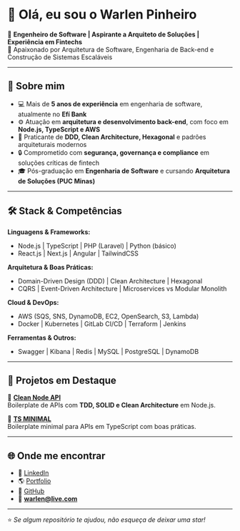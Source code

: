 # 👋 Olá, eu sou o Warlen Pinheiro  

🎯 **Engenheiro de Software | Aspirante a Arquiteto de Soluções | Experiência em Fintechs**  
🚀 Apaixonado por Arquitetura de Software, Engenharia de Back-end e Construção de Sistemas Escaláveis  

---

## 📌 Sobre mim  
- 💻 Mais de **5 anos de experiência** em engenharia de software, atualmente no **Efí Bank**  
- ⚙️ Atuação em **arquitetura e desenvolvimento back-end**, com foco em **Node.js, TypeScript e AWS**  
- 📐 Praticante de **DDD, Clean Architecture, Hexagonal** e padrões arquiteturais modernos  
- 🔒 Comprometido com **segurança, governança e compliance** em soluções críticas de fintech  
- 🎓 Pós-graduação em **Engenharia de Software** e cursando **Arquitetura de Soluções (PUC Minas)**  

---

## 🛠️ Stack & Competências
**Linguagens & Frameworks:**  
- Node.js | TypeScript | PHP (Laravel) | Python (básico)  
- React.js | Next.js | Angular | TailwindCSS  

**Arquitetura & Boas Práticas:**  
- Domain-Driven Design (DDD) | Clean Architecture | Hexagonal  
- CQRS | Event-Driven Architecture | Microservices vs Modular Monolith  

**Cloud & DevOps:**  
- AWS (SQS, SNS, DynamoDB, EC2, OpenSearch, S3, Lambda)  
- Docker | Kubernetes | GitLab CI/CD | Terraform | Jenkins  

**Ferramentas & Outros:**  
- Swagger | Kibana | Redis | MySQL | PostgreSQL | DynamoDB  

---

## 📂 Projetos em Destaque
🔹 [**Clean Node API**](https://github.com/warlenpinheiro/clean-node-api)  
Boilerplate de APIs com **TDD, SOLID e Clean Architecture** em Node.js.  

🔹 [**TS MINIMAL**](https://github.com/warlenpinheiro/ts-minimal)  
Boilerplate minimal para APIs em TypeScript com boas práticas. 

---

## 🌐 Onde me encontrar
- 💼 [LinkedIn](https://www.linkedin.com/in/warlen-pinheiro/)  
- 🌎 [Portfolio](https://warlenpinheiro.github.io/site/)  
- 🐙 [GitHub](https://github.com/warlenpinheiro)  
- 📧 **warlen@live.com**

---

⭐ *Se algum repositório te ajudou, não esqueça de deixar uma star!*  
